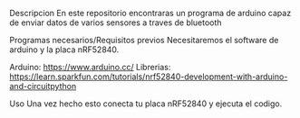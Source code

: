 Descripcion
En este repositorio encontraras un programa de arduino capaz de enviar datos de varios sensores a traves de bluetooth

Programas necesarios/Requisitos previos
Necesitaremos el software de arduino y la placa nRF52840.

Arduino: https://www.arduino.cc/
Librerias: https://learn.sparkfun.com/tutorials/nrf52840-development-with-arduino-and-circuitpython

Uso
Una vez hecho esto conecta tu placa nRF52840 y ejecuta el codigo.